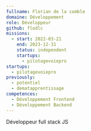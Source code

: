 ```yaml
---
fullname: Florian de la comble
domaine: Développement
role: Développeur
github: flodlc
missions:
  - start: 2022-03-21
    end: 2023-12-31
    status: independent
    startups:
      - pilotagevoiepro
startups:
  - pilotagevoiepro
previously:
  - potentiel
  - dematapprentissage
competences:
  - Développement Frontend
  - Développement Backend
---
```

Développeur full stack JS